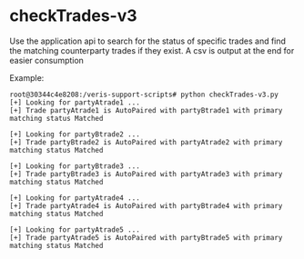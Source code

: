 # checkTrades-v3
Use the application api to search for the status of specific trades and find the matching counterparty trades if they exist.  A csv is output at the end for easier consumption

Example:
```text
root@30344c4e8208:/veris-support-scripts# python checkTrades-v3.py
[+] Looking for partyAtrade1 ...
[+] Trade partyAtrade1 is AutoPaired with partyBtrade1 with primary matching status Matched

[+] Looking for partyBtrade2 ...
[+] Trade partyBtrade2 is AutoPaired with partyAtrade2 with primary matching status Matched

[+] Looking for partyBtrade3 ...
[+] Trade partyBtrade3 is AutoPaired with partyAtrade3 with primary matching status Matched

[+] Looking for partyAtrade4 ...
[+] Trade partyAtrade4 is AutoPaired with partyBtrade4 with primary matching status Matched

[+] Looking for partyAtrade5 ...
[+] Trade partyAtrade5 is AutoPaired with partyBtrade5 with primary matching status Matched
```
